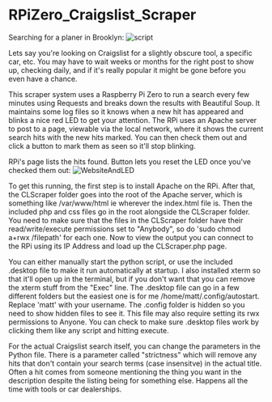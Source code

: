 # RPiZero_Craigslist_Scraper

Searching for a planer in Brooklyn:
![script](https://user-images.githubusercontent.com/11184076/190838393-18e975b5-6399-4f0c-b5b9-ee661e0e7636.gif)

  Lets say you're looking on Craigslist for a slightly obscure tool, a specific car, etc.
You may have to wait weeks or months for the right post to show up, checking daily, and if it's really popular it might be gone before you even have a chance.

  This scraper system uses a Raspberry Pi Zero to run a search every few minutes using Requests and breaks down the results with Beautiful Soup.
It maintains some log files so it knows when a new hit has appeared and blinks a nice red LED to get your attention.  The RPi uses an Apache server to post to a page, viewable via the local network, where it shows the current search hits with the new hits marked.  You can then check them out and click a button to mark them as seen so it'll stop blinking. 

RPi's page lists the hits found.  Button lets you reset the LED once you've checked them out:
![WebsiteAndLED](https://user-images.githubusercontent.com/11184076/190838582-4b59c5e5-288a-4d0a-a981-38dd669ecaf3.gif)



To get this running, the first step is to install Apache on the RPi.  After that, the CLScraper folder goes into the root of the Apache server, which is something like /var/www/html ie wherever the index.html file is.  Then the included php and css files go in the root alongside the CLScraper folder.  You need to make sure that the files in the CLScraper folder have their read/write/execute permissions set to "Anybody", so do 'sudo chmod a+rwx /filepath' for each one.  Now to view the output you can connect to the RPi using its IP Address and load up the CLScraper.php page.

You can either manually start the python script, or use the included .desktop file to make it run automatically at startup.  I also installed xterm so that it'll open up in the terminal, but if you don't want that you can remove the xterm stuff from the "Exec" line.  The .desktop file can go in a few different folders but the easiest one is for me  /home/matt/.config/autostart.  Replace 'matt' with your username.  The .config folder is hidden so you need to show hidden files to see it. 
This file may also require setting its rwx permissions to Anyone.  You can check to make sure .desktop files work by clicking them like any script and hitting execute.

For the actual Craigslist search itself, you can change the parameters in the Python file.  There is a parameter called "strictness" which will remove any hits that don't contain your search terms (case insensitve) in the actual title.  Often a hit comes from someone mentioning the thing you want in the description despite the listing being for something else.  Happens all the time with tools or car dealerships.
